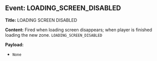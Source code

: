 ## Event: LOADING_SCREEN_DISABLED

**Title:** LOADING SCREEN DISABLED

**Content:**
Fired when loading screen disappears; when player is finished loading the new zone.
`LOADING_SCREEN_DISABLED`

**Payload:**
- `None`